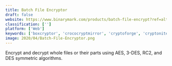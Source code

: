 ```yaml
---
title: Batch File Encryptor
draft: false 
website: https://www.binarymark.com/products/batch-file-encrypt?ref=altto
classification: ['']
platform: ['Web']
keywords: ['boxcryptor', 'crococryptmirror', 'cryptoforge', 'cryptonite', 'digivault', 'drivelock_file_protection', 'encrypto', 'gostcrypt', 'kruptos', 'perfecto_encryptor', 's.s.e._file_encryptor', 'ssuite_agnot_strongbox_security', 'secure_filebox', 'steganos_privacy_suite']
image: 2020/04/Batch-File-Encryptor.png
---
```

Encrypt and decrypt whole files or their parts using AES, 3-DES, RC2, and DES symmetric algorithms.